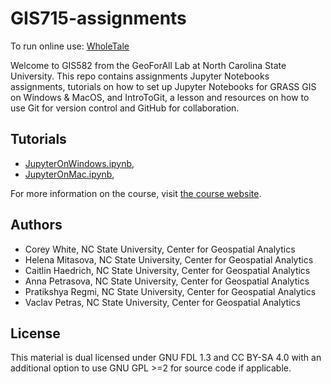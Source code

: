 # GIS715-assignments

To run online use: [WholeTale](https://dashboard.wholetale.org/run/6535e4c6c67faf246f3aa799)

Welcome to GIS582 from the GeoForAll Lab at North Carolina State University.
This repo contains assignments Jupyter Notebooks assignments,
tutorials on how to set up Jupyter Notebooks for GRASS GIS on Windows & MacOS, and
IntroToGit, a lesson and resources on how to use Git for version control and
GitHub for collaboration.

## Tutorials

- [JupyterOnWindows.ipynb](./GRASS_GIS_Foundations/JupyterOnWindows_Tutorial.ipynb),
- [JupyterOnMac.ipynb](./GRASS_GIS_Foundations/JupyterOnMac_Tutorial.ipynb),

For more information on the course, visit [the course website](https://ncsu-geoforall-lab.github.io/geospatial-modeling-course/).

## Authors

- Corey White, NC State University, Center for Geospatial Analytics
- Helena Mitasova, NC State University, Center for Geospatial Analytics
- Caitlin Haedrich, NC State University, Center for Geospatial Analytics
- Anna Petrasova, NC State University, Center for Geospatial Analytics
- Pratikshya Regmi, NC State University, Center for Geospatial Analytics
- Vaclav Petras, NC State University, Center for Geospatial Analytics

## License

This material is dual licensed under GNU FDL 1.3 and CC BY-SA 4.0
with an additional option to use GNU GPL >=2 for source code if applicable.
